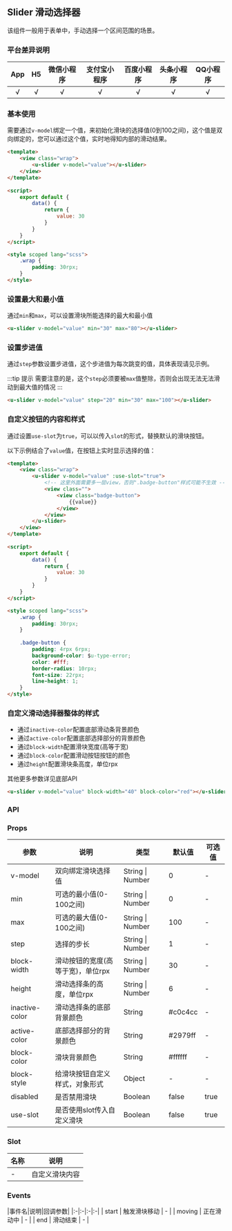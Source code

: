 ## Slider 滑动选择器 <to-api/>
      
<demo-model url="/pages/componentsA/slider/index"></demo-model>

该组件一般用于表单中，手动选择一个区间范围的场景。

### 平台差异说明

|App|H5|微信小程序|支付宝小程序|百度小程序|头条小程序|QQ小程序|
|:-:|:-:|:-:|:-:|:-:|:-:|:-:|
|√|√|√|√|√|√|√|

### 基本使用

需要通过`v-model`绑定一个值，来初始化滑块的选择值(0到100之间)，这个值是双向绑定的，您可以通过这个值，实时地得知内部的滑动结果。


```html
<template>
	<view class="wrap">
		<u-slider v-model="value"></u-slider>
	</view>
</template>
	
<script>
	export default {
		data() {	
			return {
				value: 30
			}
		}
	}
</script>

<style scoped lang="scss">
	.wrap {
		padding: 30rpx;
	}
</style>
```

### 设置最大和最小值

通过`min`和`max`，可以设置滑块所能选择的最大和最小值

```html
<u-slider v-model="value" min="30" max="80"></u-slider>
```


### 设置步进值

通过`step`参数设置步进值，这个步进值为每次跳变的值，具体表现请见示例。  

:::tip 提示
需要注意的是，这个`step`必须要被`max`值整除，否则会出现无法无法滑动到最大值的情况
:::

```html
<u-slider v-model="value" step="20" min="30" max="100"></u-slider>
```


### 自定义按钮的内容和样式

通过设置`use-slot`为`true`，可以以传入`slot`的形式，替换默认的滑块按钮。

以下示例结合了`value`值，在按钮上实时显示选择的值：

```html
<template>
	<view class="wrap">
		<u-slider v-model="value" :use-slot="true">
			<!-- 这里外面需要多一层view，否则".badge-button"样式可能不生效 -->
			<view class="">
				<view class="badge-button">
					{{value}}
				</view>
			</view>
		</u-slider>
	</view>
</template>
	
<script>
	export default {
		data() {	
			return {
				value: 30
			}
		}
	}
</script>

<style scoped lang="scss">
	.wrap {
		padding: 30rpx;
	}
	
	.badge-button {
		padding: 4rpx 6rpx;
		background-color: $u-type-error;
		color: #fff;
		border-radius: 10rpx;
		font-size: 22rpx;
		line-height: 1;
	}
</style>
```


### 自定义滑动选择器整体的样式

- 通过`inactive-color`配置底部滑动条背景颜色
- 通过`active-color`配置底部选择部分的背景颜色
- 通过`block-width`配置滑块宽度(高等于宽)
- 通过`block-color`配置滑动按钮按钮的颜色
- 通过`height`配置滑块条高度，单位rpx

其他更多参数详见底部API

```html
<u-slider v-model="value" block-width="40" block-color="red"></u-slider>
```


### API

### Props

| 参数          | 说明            | 类型            | 默认值             |  可选值   |
|-------------  |---------------- |---------------|------------------ |-------- |
| v-model | 双向绑定滑块选择值  | String \| Number | 0 | - |
| min | 可选的最小值(0-100之间)  | String \| Number | 0 | - |
| max | 可选的最大值(0-100之间)  | String \| Number | 100 | - |
| step | 选择的步长  | String \| Number | 1 | - |
| block-width | 滑动按钮的宽度(高等于宽)，单位rpx  | String \| Number | 30 | - |
| height | 滑动选择条的高度，单位rpx | String \| Number | 6 | - |
| inactive-color | 滑动选择条的底部背景颜色  | String | #c0c4cc | - |
| active-color | 底部选择部分的背景颜色  | String | #2979ff | - |
| block-color | 滑块背景颜色  | String | #ffffff | - |
| block-style | 给滑块按钮自定义样式，对象形式  | Object | - | - |
| disabled | 是否禁用滑块  | Boolean | false | true |
| use-slot | 是否使用slot传入自定义滑块  | Boolean | false | true |


### Slot

| 名称          | 说明            |
|-------------  |---------------- |
| - | 自定义滑块内容  |



### Events

|事件名|说明|回调参数|
|:-|:-|:-|:-|
| start | 触发滑块移动 | - |
| moving | 正在滑动中 | - |
| end | 滑动结束 | - |


